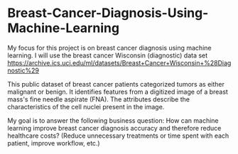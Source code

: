 # Breast-Cancer-Diagnosis-Using-Machine-Learning

My focus for this project is on breast cancer diagnosis using machine learning. I will use the breast cancer Wisconsin (diagnostic) data set https://archive.ics.uci.edu/ml/datasets/Breast+Cancer+Wisconsin+%28Diagnostic%29

This public dataset of breast cancer patients categorized tumors as either malignant or benign. It identifies features from a digitized image of a breast mass's fine needle aspirate (FNA). The attributes describe the characteristics of the cell nuclei present in the image.

My goal is to answer the following business question:
How can machine learning improve breast cancer diagnosis accuracy and therefore reduce healthcare costs? (Reduce unnecessary treatments or time spent with each patient, improve workflow, etc.)
